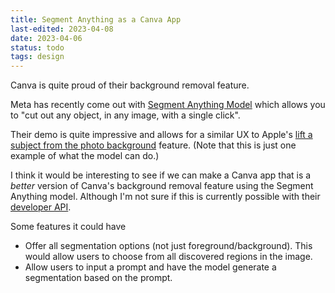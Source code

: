 ```yaml
---
title: Segment Anything as a Canva App
last-edited: 2023-04-08
date: 2023-04-06
status: todo
tags: design
---
```


Canva is quite proud of their background removal feature.

Meta has recently come out with [Segment Anything Model][segment-anything] which
allows you to "cut out any object, in any image, with a single click".

Their demo is quite impressive and allows for a similar UX to Apple's
[lift a subject from the photo background][apple-ux] feature. (Note that this is just one
example of what the model can do.)

I think it would be interesting to see if we can make a Canva app that is a
_better_ version of Canva's background removal feature using the Segment Anything model.
Although I'm not sure if this is currently possible with their [developer API][developer-api].

Some features it could have

- Offer all segmentation options (not just foreground/background). This would
  allow users to choose from all discovered regions in the image.
- Allow users to input a prompt and have the model generate a segmentation
  based on the prompt.

[apple-ux]: https://support.apple.com/en-au/guide/iphone/iphfe4809658/ios
[segment-anything]: https://segment-anything.com
[developer-api]: https://canva.dev